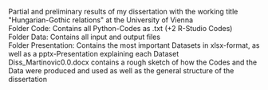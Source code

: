 Partial and preliminary results of my dissertation with the working title "Hungarian-Gothic relations" at the University of Vienna  
Folder Code: Contains all Python-Codes as .txt (+2 R-Studio Codes)  
Folder Data: Contains all input and output files  
Folder Presentation: Contains the most important Datasets in xlsx-format, as well as a pptx-Presentation explaining each Dataset  
Diss_Martinovic0.0.docx contains a rough sketch of how the Codes and the Data were produced and used as well as the general structure of the dissertation  
